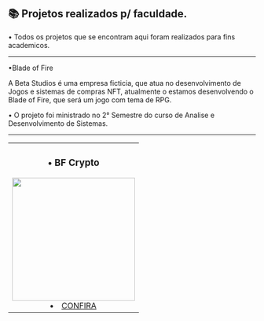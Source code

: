 
<h2> 📚 Projetos realizados p/ faculdade. </h2>

<p> • Todos os projetos que se encontram aqui foram realizados para fins academicos. </p>

<hr>

<p> •Blade of Fire </p>
<p> A Beta Studios é uma empresa ficticia, que atua no desenvolvimento de Jogos e sistemas de compras NFT, atualmente o estamos desenvolvendo o Blade of Fire, que será um jogo com tema de RPG. <p>
<o> • O projeto foi ministrado no 2° Semestre do curso de Analise e Desenvolvimento de Sistemas. <p>
  
<hr>
  
<div>

  <table borrder="1">
  <tr>
    <td>
      <h3 align="center"> • BF Crypto </h3>
      <img src="https://github.com/pedro-costa22/Projetos-Faculdade/blob/master/02%20-%20BF%20Crypto/images/logoescrita.png?raw=true" width=250px>
      <li align="center"><a href="https://github.com/pedro-costa22/Projetos-Faculdade/tree/master/02%20-%20BF%20Crypto"> CONFIRA </a></li>
     </td>
  </tr>
</table>
  
  </div>
    
